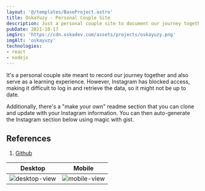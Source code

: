 ```yaml
---
layout: '@/templates/BaseProject.astro'
title: OskaYuzy - Personal Couple Site
description: Just a personal couple site to document our journey together.
pubDate: 2021-10-17
imgSrc: 'https://cdn.oskadev.com/assets/projects/oskayuzy.png'
imgAlt: 'oskayuzy'
technologies:
- react
- nodejs
---
```


It's a personal couple site meant to record our journey together and also serve as a learning experience. However, Instagram has blocked access, making it difficult to log in and retrieve the data, so it might not be up to date.

Additionally, there's a "make your own" readme section that you can clone and update with your Instagram information. You can then auto-generate the Instagram section below using magic with gist.

## References 

1. <a href="https://github.com/Oskang09/oskayuzy" target="_blank">Github</a>

| Desktop | Mobile | 
| :--: | :--: |
| ![desktop-view](https://cdn.oskadev.com/assets/projects/oskayuzy-desktop.jpg) | ![mobile-view](https://cdn.oskadev.com/assets/projects/oskayuzy-mobile.jpg) |